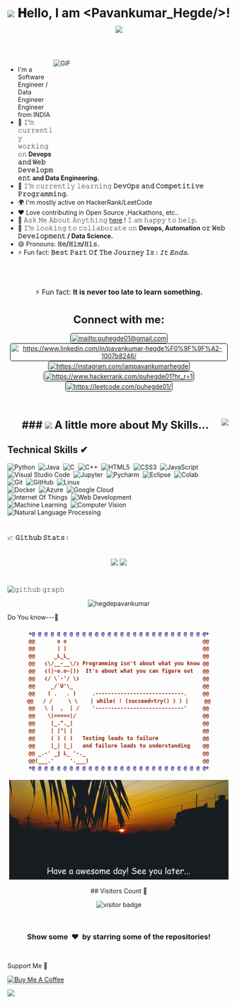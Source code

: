 
<h1 align="center">
  <img src="GIF/Earth.gif" width="24px">
  𝐇ello, I am  &lt;Pavankumar_Hegde/&gt;!
  <img src="GIF/Hi.gif" width="40px" />
</h1>

<br/>
<br/>

<img align="right" height="250" width="400" alt="GIF" src="https://camo.githubusercontent.com/86a3b6db470f1a0429f7355c08d1edabf3d2c804/68747470733a2f2f6d69726f2e6d656469756d2e636f6d2f6d61782f313336302f312a495247486d69477361313673746564517649615a66772e676966"/>

- I'm a Software Engineer / Data Engineer Engineer from INDIA 
- 🔭 𝙸’𝚖 𝚌𝚞𝚛𝚛𝚎𝚗𝚝𝚕𝚢 𝚠𝚘𝚛𝚔𝚒𝚗𝚐 𝚘𝚗 **Devops 𝚊𝚗𝚍 𝚆𝚎𝚋 𝙳𝚎𝚟𝚎𝚕𝚘𝚙𝚖𝚎𝚗𝚝 and Data Engineering.**
- 🌱 𝙸’𝚖 𝚌𝚞𝚛𝚛𝚎𝚗𝚝𝚕𝚢 𝚕𝚎𝚊𝚛𝚗𝚒𝚗𝚐 **𝙳𝚎𝚟𝙾𝚙𝚜 𝚊𝚗𝚍 𝙲𝚘𝚖𝚙𝚎𝚝𝚒𝚝𝚒𝚟𝚎 𝙿𝚛𝚘𝚐𝚛𝚊𝚖𝚖𝚒𝚗𝚐.**
- 🌍 I'm mostly active on HackerRank/LeetCode
- ❤️ Love contributing in Open Source ,Hackathons, etc..
- 💬 𝙰𝚜𝚔 𝙼𝚎 𝙰𝚋𝚘𝚞𝚝 𝙰𝚗𝚢𝚝𝚑𝚒𝚗𝚐 [here](https://github.com/hegdepavankumar/hegdepavankumar/issues/1) ! 𝙸 𝚊𝚖 𝚑𝚊𝚙𝚙𝚢 𝚝𝚘 𝚑𝚎𝚕𝚙.
- 👯 𝙸’𝚖 𝚕𝚘𝚘𝚔𝚒𝚗𝚐 𝚝𝚘 𝚌𝚘𝚕𝚕𝚊𝚋𝚘𝚛𝚊𝚝𝚎 𝚘𝚗 **Devops, Automation 𝚘𝚛 𝚆𝚎𝚋 𝙳𝚎𝚟𝚎𝚕𝚘𝚙𝚖𝚎𝚗𝚝 / Data Science.**
- 😄 Pronouns: **𝙷𝚎/𝙷𝚒𝚖/𝙷𝚒𝚜.**
- ⚡️ Fun fact: **𝙱𝚎𝚜𝚝 𝙿𝚊𝚛𝚝 𝙾𝚏 𝚃𝚑𝚎 𝙹𝚘𝚞𝚛𝚗𝚎𝚢 𝙸𝚜 : *𝙸𝚝 𝙴𝚗𝚍𝚜.***





<br/>
<br/>


<p align='center' style='font-size: 16px;'>
    ⚡ Fun fact: <strong>It is never too late to learn something.</strong>
</p>

  <!-- Connect with me -->  

<h3 align="center" style='margin: 32px 4px 8px; font-size: 24px;'>
    Connect with me:
</h3>
<p align="center" style='margin: 16px 4px 8px;'>
    <a href="mailto:puhegde01@gmail.com" target="blank" rel="noreferrer">
        <img align="center" src="https://www.vectorlogo.zone/logos/gmail/gmail-icon.svg" alt="mailto:puhegde01@gmail.com" height="30" width="30" style="background: #ffffff; border-radius: 5px; border: 1px solid #000000; margin: 0 2px; padding: 2px;" />
    </a>
    <a href="https://www.linkedin.com/in/pavankumar-hegde%F0%9F%9F%A2-1007b8246/" target="blank" rel="noreferrer">
        <img align="center" src="https://www.vectorlogo.zone/logos/linkedin/linkedin-icon.svg" alt="https://www.linkedin.com/in/pavankumar-hegde%F0%9F%9F%A2-1007b8246/" height="30" width="30" style="background: #ffffff; border-radius: 5px; border: 1px solid #000000; margin: 0 2px; padding: 2px;" />
  </a>
  <a href="https://instagram.com/iampavankumarhegde" target="blank" rel="noreferrer">
        <img align="center" src="https://www.vectorlogo.zone/logos/instagram/instagram-icon.svg" alt="https://instagram.com/iampavankumarhegde" height="30" width="30" style="background: #ffffff; border-radius: 5px; border: 1px solid #000000; margin: 0 2px; padding: 2px;" />
    </a>
   </a>
    <a href="https://www.hackerrank.com/puhegde01?hr_r=1" target="blank" rel="noreferrer">
        <img align="center" src="https://hrcdn.net/fcore/assets/brand/logo-new-white-green-a5cb16e0ae.svg" alt="https://www.hackerrank.com/puhegde01?hr_r=1" height="30" width="30" style="background: #ffffff; border-radius: 5px; border: 1px solid #000000; margin: 0 2px; padding: 2px;" /> 
    </a>
    <a href="https://leetcode.com/puhegde01/" target="blank" rel="noreferrer">
        <img align="center" src="https://assets.leetcode.com/static_assets/public/icons/favicon-16x16.png" alt="https://leetcode.com/puhegde01/" height="30" width="30" style="background: #ffffff; border-radius: 5px; border: 1px solid #000000; margin: 0 2px; padding: 2px;" />
    </a>
</p>

<h3 align="center" style='margin: 32px 4px 8px; font-size: 24px;'>





 <br>
 ### <img src="https://media.giphy.com/media/VgCDAzcKvsR6OM0uWg/giphy.gif" width="50"> A little more about My Skills...  
  
  
  <!-- Tech Stack -->  
  
  <img align="right" height="250" src = "https://github.com/hegdepavankumar/hegdepavankumar/blob/main/assets/MyOctocat.gif">
 
## Technical Skills ✔

![Python](https://img.shields.io/badge/-Python-05122A?style=flat&logo=Python)&nbsp;
![Java](https://img.shields.io/badge/-Java-05122A?style=flat&logo=Java)&nbsp;
![C](https://img.shields.io/badge/-C-05122A?style=flat&logo=C&logoColor=A8B9CC)&nbsp;
![C++](https://img.shields.io/badge/-C++-05122A?style=flat&logo=C%2B%2B&logoColor=00599C)&nbsp;
![HTML5](https://img.shields.io/badge/-HTML5-05122A?style=flat&logo=html5&logoColor=white)&nbsp;
![CSS3](https://img.shields.io/badge/-CSS3-05122A?style=flat&logo=css3)&nbsp;
![JavaScript](https://img.shields.io/badge/-JavaScript-black?style=flat&logo=javascript)&nbsp;\
![Visual Studio Code](https://img.shields.io/badge/-Visual%20Studio%20Code-05122A?style=flat&logo=visual-studio-code&logoColor=007ACC)&nbsp;
![Jupyter](https://img.shields.io/badge/-Jupyter-05122A?style=flat&logo=jupyter&logoColor=007ACC)&nbsp;
![Pycharm](https://img.shields.io/badge/-Eclipse%20IDE-blue)&nbsp;
![Eclipse](https://img.shields.io/badge/-Pycharm-05122A?style=flat&logo=pycharm&logoColor=007ACC)&nbsp;
![Colab](https://img.shields.io/badge/-Colab-05122A?style=flat&logo=Colab&logoColor=1572B6)&nbsp;\
![Git](https://img.shields.io/badge/-Git-05122A?style=flat&logo=git)&nbsp;
![GitHub](https://img.shields.io/badge/-GitHub-05122A?style=flat&logo=github)&nbsp;
![Linux](https://img.shields.io/badge/-Linux-05122A?style=flat&logo=linux)&nbsp;\
![Docker](https://img.shields.io/badge/-Docker-05122A?style=flat&logo=Docker&logoColor=1572B6)&nbsp;
![Azure](https://img.shields.io/badge/-Azure-05122A?style=flat&logo=Azure&logoColor=1572B6)&nbsp;
![Google Cloud](https://img.shields.io/badge/-Google%20Cloud-05122A?style=flat&logo=google-cloud)&nbsp;\
![Internet Of Things](https://img.shields.io/badge/-Internet%20Of%20Things-05122A?style=flat&logo=Internet-Of-Things&logoColor=007ACC)&nbsp;
![Web Development](https://img.shields.io/badge/-Web%20Development-05122A?style=flat&logo=Web-Development&logoColor=007ACC)&nbsp;\
![Machine Learning](https://img.shields.io/badge/-Machine%20Learning-05122A?style=flat&logo=Machine-Learning&logoColor=E34A86)&nbsp;
![Computer Vision](https://img.shields.io/badge/-Computer%20Vision-05122A?style=flat&logo=Computer-Vision)&nbsp;
![Natural Language Processing](https://img.shields.io/badge/-Natural%20Language%20Processing-05122A?style=flat&logo=Natural-Language-Processing&logoColor=007ACC)&nbsp;
 
  
  
   <!-- 𝙶𝚒𝚝𝚑𝚞𝚋 𝚂𝚝𝚊𝚝𝚜 -->  

#

<summary>
  <g-emoji class="g-emoji" alias="chart_with_upwards_trend" fallback-src="https://github.githubassets.com/images/icons/emoji/unicode/1f4c8.png">📈</g-emoji>
  <strong>𝙶𝚒𝚝𝚑𝚞𝚋 𝚂𝚝𝚊𝚝𝚜 : </strong>
</summary>
<br/>

<p align="center">
    <img align="center" src="https://github-readme-stats.vercel.app/api?username=hegdepavankumar&show_icons=true&hide_border=true&title_color=94b4a4&amp&icon_color=FFFFFF&amp&text_color=FFFFFF&amp&bg_color=000000&count_private=true&include_all_commits=true"/>
    <img align="center" height="195px" src="https://github-readme-stats.vercel.app/api/top-langs/?username=hegdepavankumar&text_color=FFFFFF&bg_color=000000&title_color=94b4a4&langs_count=15&layout=compact&hide_border=true" />
</p>

<br/>

![𝚐𝚒𝚝𝚑𝚞𝚋 𝚐𝚛𝚊𝚙𝚑](https://github-readme-activity-graph.cyclic.app/graph?username=hegdepavankumar&theme=react-dark&hide_border=true&area=true)
  
<p align="center" style='margin: 8px 4px;'>
    <img src="https://github-readme-streak-stats.herokuapp.com/?user=hegdepavankumar&theme=gruvbox" alt="hegdepavankumar" />
</p>
  

Do You know---🤖


<h4 align="center">
  
```diff
+@ @ @ @ @ @ @ @ @ @ @ @ @ @ @ @ @ @ @ @ @ @ @ @ @ @ @ @+
@@       o o                                           @@
@@       | |                                           @@
@@      _L_L_                                          @@
@@   ❮\/__-__\/❯ Programming isn't about what you know @@
@@   ❮(|~o.o~|)❯  It's about what you can figure out   @@
@@   ❮/ \`-'/ \❯                                       @@
@@     _/`U'\_                                         @@
@@    ( .   . )     .----------------------------.     @@
@@   / /     \ \    | while( ! (succeed=try() ) ) |     @@
@@   \ |  ,  | /    '----------------------------'     @@
@@    \|=====|/                                        @@
@@     |_.^._|                                         @@
@@     | |"| |                                         @@
@@     ( ) ( )   Testing leads to failure              @@
@@     |_| |_|   and failure leads to understanding    @@
@@ _.-' _j L_ '-._                                     @@
@@(___.'     '.___)                                    @@
+@ @ @ @ @ @ @ @ @ @ @ @ @ @ @ @ @ @ @ @ @ @ @ @ @ @ @ @+
```

</h4> 


</p>

<p align="center" style='margin: 8px 4px;'>
    <img src="./assets/sunrise.jpeg?sanitize=true" alt="hegdepavankumar" />
</p>
  
 <p  align="center"> ## Visitors Count 👀 
<br>
<p  align="center">
  <img src="https://visitor-badge.glitch.me/badge?page_id=hegdepavankumar" alt="visitor badge"/>
</p>



<br>
<h3 align="center">Show some &nbsp;❤️&nbsp; by starring some of the repositories!</h3>
<br>


 <!-- Support Me --> 
 
 
Support Me 🙏 <br>

<a href="https://www.buymeacoffee.com/hegdepavankumar" target="hegdepavankumar"><img src="https://www.buymeacoffee.com/assets/img/custom_images/orange_img.png" alt="Buy Me A Coffee" style="height: 41px !important;width: 174px !important;box-shadow: 0px 3px 2px 0px rgba(190, 190, 190, 0.5) !important;-webkit-box-shadow: 0px 3px 2px 0px rgba(190, 190, 190, 0.5) !important;" ></a>


<img src="https://app.codiga.io/hub/user/github/hegdepavankumar/assistant/badges/signup">


